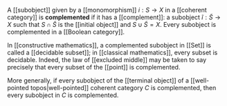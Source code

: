 A [[subobject]] given by a [[monomorphism]] $i: S \to X$ in a [[coherent category]] is __complemented__ if it has a [[complement]]: a subobject $\tilde{i}: \tilde{S} \to X$ such that $S \cap \tilde{S}$ is the [[initial object]] and $S \cup \tilde{S} = X$.  Every subobject is complemented in a [[Boolean category]].

In [[constructive mathematics]], a complemented subobject in [[Set]] is called a [[decidable subset]]; in [[classical mathematics]], every subset is decidable.  Indeed, the law of [[excluded middle]] may be taken to say precisely that every subset of the [[point]] is complemented.

More generally, if every subobject of the [[terminal object]] of a [[well-pointed topos|well-pointed]] coherent category $C$ is complemented, then every subobject in $C$ is complemented.